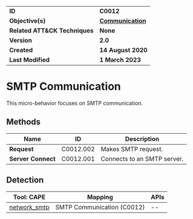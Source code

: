 <table>
<tr>
<td><b>ID</b></td>
<td><b>C0012</b></td>
</tr>
<tr>
<td><b>Objective(s)</b></td>
<td><b><a href="../communication">Communication</a></b></td>
</tr>
<tr>
<td><b>Related ATT&CK Techniques</b></td>
<td><b>None</b></td>
</tr>
<tr>
<td><b>Version</b></td>
<td><b>2.0</b></td>
</tr>
<tr>
<td><b>Created</b></td>
<td><b>14 August 2020</b></td>
</tr>
<tr>
<td><b>Last Modified</b></td>
<td><b>1 March 2023</b></td>
</tr>
</table>


# SMTP Communication

This micro-behavior focuses on SMTP communication. 

## Methods

|Name|ID|Description|
|---|---|---|
|**Request**|C0012.002|Makes SMTP request.|
|**Server Connect**|C0012.001|Connects to an SMTP server.|

## Detection

|Tool: CAPE|Mapping|APIs|
|---|---|---|
|[network_smtp](https://github.com/CAPESandbox/community/tree/master/modules/signatures/network_smtp.py)|SMTP Communication (C0012)|--|

